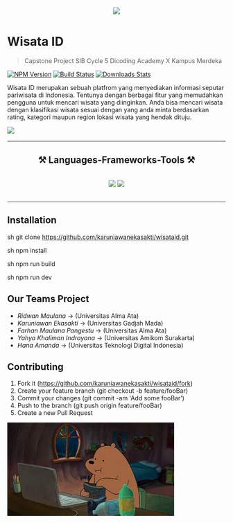 <h1 align="center">
    <img src="https://readme-typing-svg.herokuapp.com/?font=Righteous&size=35&center=true&vCenter=true&width=500&height=70&duration=4000&lines=Welcome+to+Wisata+ID+👋;" />
</h1>

# Wisata ID
> Capstone Project SIB Cycle 5 Dicoding Academy X Kampus Merdeka

[![NPM Version][npm-image]][npm-url]
[![Build Status][travis-image]][travis-url]
[![Downloads Stats][npm-downloads]][npm-url]

Wisata ID merupakan sebuah platfrom yang menyediakan informasi seputar pariwisata di Indonesia. Tentunya dengan berbagai fitur yang memudahkan pengguna untuk mencari wisata yang diinginkan. Anda bisa mencari wisata dengan klasifikasi wisata sesuai dengan yang anda minta berdasarkan rating, kategori maupun region lokasi wisata yang hendak dituju.

![](header.png)

 <hr/>
 
<h2 align="center">⚒ Languages-Frameworks-Tools ⚒</h2>
<br/>
<div align="center">
    <img src="https://skillicons.dev/icons?i=react,bootstrap,mui,html,css,vscode,github,figma,git,vite" />
    <img src="https://skillicons.dev/icons?i=nodejs,javascript,express,mysql,postman,idea,vercel,aws" /><br>
</div>

<br/>
<hr/>

## Installation

sh
git clone https://github.com/karuniawanekasakti/wisataid.git


sh
npm install


sh
npm run build


sh
npm run dev

## Our Teams Project

* _Ridwan Maulana_     ->    (Universitas Alma Ata)
* _Karuniawan Ekasakti_     ->    (Universitas Gadjah Mada)
* _Farhan Maulana Pangestu_     ->    (Universitas Alma Ata)
* _Yahya Khaliman Indrayana_     ->    (Universitas Amikom Surakarta)
* _Hana Amanda_     ->    (Universitas Teknologi Digital Indonesia)

## Contributing

1. Fork it (<https://github.com/karuniawanekasakti/wisataid/fork>)
2. Create your feature branch (git checkout -b feature/fooBar)
3. Commit your changes (git commit -am 'Add some fooBar')
4. Push to the branch (git push origin feature/fooBar)
5. Create a new Pull Request

<img src="https://github.com/darsaveli/Mariam/blob/main/1479814528_webarebears.gif" width="385px" align="center">

<!-- Markdown link & img dfn's -->
[npm-image]: https://img.shields.io/npm/v/datadog-metrics.svg?style=flat-square
[npm-url]: https://npmjs.org/package/datadog-metrics
[npm-downloads]: https://img.shields.io/npm/dm/datadog-metrics.svg?style=flat-square
[travis-image]: https://img.shields.io/travis/dbader/node-datadog-metrics/master.svg?style=flat-square
[travis-url]: https://travis-ci.org/dbader/node-datadog-metrics
[wiki]: https://github.com/yourname/yourproject/wiki
